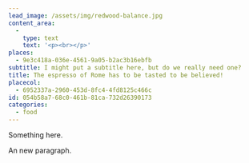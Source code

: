 ```yaml
---
lead_image: /assets/img/redwood-balance.jpg
content_area:
  - 
    type: text
    text: '<p><br></p>'
places:
  - 9e3c418a-036e-4561-9a05-b2ac3b16ebfb
subtitle: I might put a subtitle here, but do we really need one?
title: The espresso of Rome has to be tasted to be believed!
placecol:
  - 6952337a-2960-453d-8fc4-4fd8125c466c
id: 054b58a7-68c0-461b-81ca-732d26390173
categories:
  - food
---
```

<p>Something here.</p><p>An new paragraph.<br></p><p><br></p>